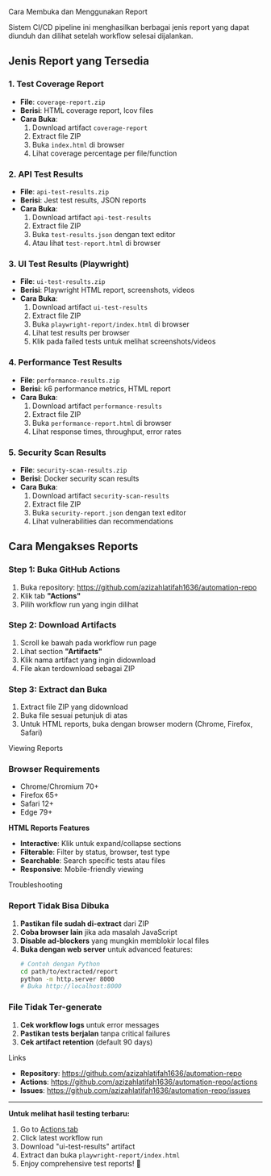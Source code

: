 Cara Membuka dan Menggunakan Report


Sistem CI/CD pipeline ini menghasilkan berbagai jenis report yang dapat diunduh dan dilihat setelah workflow selesai dijalankan.

## Jenis Report yang Tersedia

### 1. **Test Coverage Report**
- **File**: `coverage-report.zip`
- **Berisi**: HTML coverage report, lcov files
- **Cara Buka**: 
  1. Download artifact `coverage-report`
  2. Extract file ZIP
  3. Buka `index.html` di browser
  4. Lihat coverage percentage per file/function

### 2. **API Test Results**
- **File**: `api-test-results.zip`
- **Berisi**: Jest test results, JSON reports
- **Cara Buka**:
  1. Download artifact `api-test-results`
  2. Extract file ZIP
  3. Buka `test-results.json` dengan text editor
  4. Atau lihat `test-report.html` di browser

### 3. **UI Test Results (Playwright)**
- **File**: `ui-test-results.zip`
- **Berisi**: Playwright HTML report, screenshots, videos
- **Cara Buka**:
  1. Download artifact `ui-test-results`
  2. Extract file ZIP
  3. Buka `playwright-report/index.html` di browser
  4. Lihat test results per browser
  5. Klik pada failed tests untuk melihat screenshots/videos

### 4. **Performance Test Results**
- **File**: `performance-results.zip`
- **Berisi**: k6 performance metrics, HTML report
- **Cara Buka**:
  1. Download artifact `performance-results`
  2. Extract file ZIP
  3. Buka `performance-report.html` di browser
  4. Lihat response times, throughput, error rates

### 5. **Security Scan Results**
- **File**: `security-scan-results.zip`
- **Berisi**: Docker security scan results
- **Cara Buka**:
  1. Download artifact `security-scan-results`
  2. Extract file ZIP
  3. Buka `security-report.json` dengan text editor
  4. Lihat vulnerabilities dan recommendations

 
 ## Cara Mengakses Reports

### **Step 1: Buka GitHub Actions**
1. Buka repository: https://github.com/azizahlatifah1636/automation-repo
2. Klik tab **"Actions"**
3. Pilih workflow run yang ingin dilihat

### **Step 2: Download Artifacts**
1. Scroll ke bawah pada workflow run page
2. Lihat section **"Artifacts"**
3. Klik nama artifact yang ingin didownload
4. File akan terdownload sebagai ZIP

### **Step 3: Extract dan Buka**
1. Extract file ZIP yang didownload
2. Buka file sesuai petunjuk di atas
3. Untuk HTML reports, buka dengan browser modern (Chrome, Firefox, Safari)

Viewing Reports

### **Browser Requirements**
- Chrome/Chromium 70+
- Firefox 65+
- Safari 12+
- Edge 79+

**HTML Reports Features**
- **Interactive**: Klik untuk expand/collapse sections
- **Filterable**: Filter by status, browser, test type
- **Searchable**: Search specific tests atau files
- **Responsive**: Mobile-friendly viewing

Troubleshooting

### **Report Tidak Bisa Dibuka**
1. **Pastikan file sudah di-extract** dari ZIP
2. **Coba browser lain** jika ada masalah JavaScript
3. **Disable ad-blockers** yang mungkin memblokir local files
4. **Buka dengan web server** untuk advanced features:
   ```bash
   # Contoh dengan Python
   cd path/to/extracted/report
   python -m http.server 8000
   # Buka http://localhost:8000
   ```

### **File Tidak Ter-generate**
1. **Cek workflow logs** untuk error messages
2. **Pastikan tests berjalan** tanpa critical failures
3. **Cek artifact retention** (default 90 days)

Links 

- **Repository**: https://github.com/azizahlatifah1636/automation-repo
- **Actions**: https://github.com/azizahlatifah1636/automation-repo/actions
- **Issues**: https://github.com/azizahlatifah1636/automation-repo/issues



---

**Untuk melihat hasil testing terbaru:**
1. Go to [Actions tab](https://github.com/azizahlatifah1636/automation-repo/actions)
2. Click latest workflow run
3. Download "ui-test-results" artifact
4. Extract dan buka `playwright-report/index.html`
5. Enjoy comprehensive test reports! 🎉

